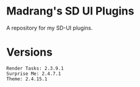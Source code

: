 # Madrang's SD UI Plugins

A repository for my SD-UI plugins.

# Versions
    Render Tasks: 2.3.9.1
    Surprise Me: 2.4.7.1
    Theme: 2.4.15.1

